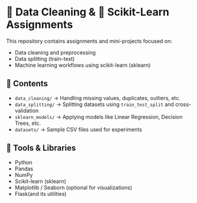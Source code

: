 # 🧹 Data Cleaning & 🤖 Scikit-Learn Assignments

This repository contains assignments and mini-projects focused on:
- Data cleaning and preprocessing
- Data splitting (train-test)
- Machine learning workflows using scikit-learn (sklearn)

## 📂 Contents
- `data_cleaning/` → Handling missing values, duplicates, outliers, etc.
- `data_splitting/` → Splitting datasets using `train_test_split` and cross-validation
- `sklearn_models/` → Applying models like Linear Regression, Decision Trees, etc.
- `datasets/` → Sample CSV files used for experiments

## 🔧 Tools & Libraries
- Python
- Pandas
- NumPy
- Scikit-learn (sklearn)
- Matplotlib / Seaborn (optional for visualizations)
- Flask(and its utilities)
